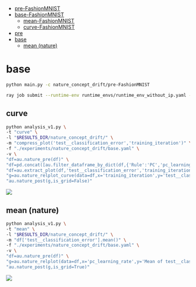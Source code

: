 <!-- TOC -->

- [pre-FashionMNIST](#pre-fashionmnist)
- [base-FashionMNIST](#base-fashionmnist)
  - [mean-FashionMNIST](#mean-fashionmnist)
  - [curve-FashionMNIST](#curve-fashionmnist)
- [pre](#pre)
- [base](#base)
  - [mean (nature)](#mean-nature)

<!-- /TOC -->

<!-- # pre-FashionMNIST

```bash
/* master */
CUDA_VISIBLE_DEVICES=0 ray job submit --runtime-env runtime_envs/runtime_env_without_ip.yaml --address $PSSR -- python main.py -c nature_concept_drift/pre-FashionMNIST
```

```bash
python analysis_v1.py \
-t "curve-pre-FashionMNIST" \
-l "$RESULTS_DIR/nature_concept_drift/" \
-m "compress_plot('test__classification_error','training_iteration')" "df['test__classification_error'].mean()" \
-f "./experiments/nature_concept_drift/pre-FashionMNIST.yaml" \
-v \
"import experiments.nature_concept_drift.utils as u" \
"u.plot_curve(df)"
```

![](./curve-pre-FashionMNIST-.png)

# base-FashionMNIST

```bash
/* master */
CUDA_VISIBLE_DEVICES=1,2,3 ray job submit --runtime-env runtime_envs/runtime_env_without_ip.yaml --address $PSSR -- python main.py -c nature_concept_drift/base-FashionMNIST -m T1
python split_config.py -c nature_concept_drift/base-FashionMNIST -m dgx
```

## mean-FashionMNIST

```bash
python analysis_v1.py \
-t "mean-FashionMNIST" \
-l "$RESULTS_DIR/nature_concept_drift/" \
-m "df['test__classification_error'].mean()" \
-f "./experiments/nature_concept_drift/base-FashionMNIST.yaml" \
-v \
"import experiments.nature_concept_drift.utils as u" \
"u.plot(df)"
```

![](./mean-FashionMNIST-.png)

## curve-FashionMNIST

```bash
python analysis_v1.py \
-t "curve-FashionMNIST" \
-l "$RESULTS_DIR/nature_concept_drift/" \
-m "compress_plot('test__classification_error','training_iteration')" "df['test__classification_error'].mean()" \
-f "./experiments/nature_concept_drift/base-FashionMNIST.yaml" \
-v \
"import experiments.nature_concept_drift.utils as u" \
"u.plot_curve_best(df, config_columns)"
```

![](./curve-FashionMNIST-.png) -->

<!-- # pre

```bash
ray job submit --runtime-env runtime_envs/runtime_env_without_ip.yaml --address $PSSR -- python main.py -c nature_concept_drift/pre
``` -->

# base

```bash
python main.py -c nature_concept_drift/pre-FashionMNIST
```

```bash
ray job submit --runtime-env runtime_envs/runtime_env_without_ip.yaml --address $PSSR -- python main.py -c nature_concept_drift/base
```

## curve

```bash
python analysis_v1.py \
-t "curve" \
-l "$RESULTS_DIR/nature_concept_drift/" \
-m "compress_plot('test__classification_error','training_iteration')" \
-f "./experiments/nature_concept_drift/base.yaml" \
-v \
"df=au.nature_pre(df)" \
"df=pd.concat([au.filter_dataframe_by_dict(df,{'Rule':'PC','pc_learning_rate':0.01}),au.filter_dataframe_by_dict(df,{'Rule':'BP','pc_learning_rate':0.01})])" \
"df=au.extract_plot(df,'test__classification_error','training_iteration')" \
"g=au.nature_relplot_curve(data=df,x='training_iteration',y='test__classification_error',hue='Rule',style='Rule')" \
"au.nature_post(g,is_grid=False)"
```

![](./curve-.png)

## mean (nature)

```bash
python analysis_v1.py \
-t "mean" \
-l "$RESULTS_DIR/nature_concept_drift/" \
-m "df['test__classification_error'].mean()" \
-f "./experiments/nature_concept_drift/base.yaml" \
-v \
"df=au.nature_pre(df)" \
"g=au.nature_relplot(data=df,x='pc_learning_rate',y='Mean of test__classification_error',hue='Rule',style='Rule').set(xscale='log')" \
"au.nature_post(g,is_grid=True)"
```

![](./mean-.png)

<!-- ## curve-weight_norm

```bash
python analysis_v1.py \
-t "curve-weight_norm" \
-l "$RESULTS_DIR/nature_concept_drift/" \
-m "compress_plot('test__weight_norm','training_iteration')" \
-f "./experiments/nature_concept_drift/base.yaml" \
-v \
"df=au.nature_pre(df)" \
"df=pd.concat([au.filter_dataframe_by_dict(df,{'Rule':'PC','pc_learning_rate':0.01}),au.filter_dataframe_by_dict(df,{'Rule':'BP','pc_learning_rate':0.01})])" \
"df=au.extract_plot(df,'test__weight_norm','training_iteration')" \
"g=au.nature_relplot_curve(data=df,x='training_iteration',y='test__weight_norm',hue='Rule',style='Rule')" \
"au.nature_post(g,is_grid=False)"
```

![](./curve-weight_norm-.png) -->
